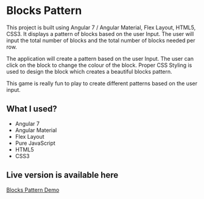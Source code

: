 # Blocks Pattern

This project is built using Angular 7 / Angular Material, Flex Layout, HTML5, CSS3. It displays a pattern of blocks based on the user Input. The user will input the total number of blocks and the total number of blocks needed per row.

The application will create a pattern based on the user Input. The user can click on the block to change the colour of the block. Proper CSS Styling is used to design the block which creates a beautiful blocks pattern.

This game is really fun to play to create different patterns based on the user input. 

## What I used?

- Angular 7
- Angular Material
- Flex Layout
- Pure JavaScript
- HTML5
- CSS3

## Live version is available here

[Blocks Pattern Demo](https://nishi2893.github.io/blocks-pattern)
